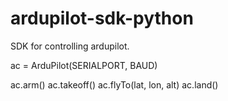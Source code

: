 ardupilot-sdk-python
====================

SDK for controlling ardupilot.

ac = ArduPilot(SERIALPORT, BAUD)

ac.arm()
ac.takeoff()
ac.flyTo(lat, lon, alt)
ac.land()
